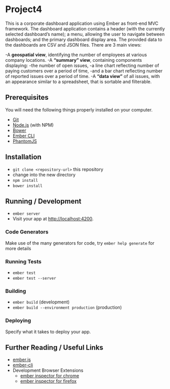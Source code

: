 # Project4

This is a corporate dashboard application using Ember as front-end MVC framework. The dashboard application contains a header (with the currently selected dashboard’s name); a menu, allowing the user to navigate between dashboards; and the primary dashboard display area. The provided data to the dashboards  are CSV and JSON files. There are 3 main views:

-A **geospatial view**, identifying the number of employees at various company locations.
-A **“summary” view**, containing components displaying: 
    -the number of open issues, 
    -a line chart reflecting number of paying customers over a period of time, -and a bar chart reflecting number of reported issues over a period of time.
-A **“data view”** of all issues, with an appearance similar to a spreadsheet, that is sortable and filterable.

## Prerequisites

You will need the following things properly installed on your computer.

* [Git](http://git-scm.com/)
* [Node.js](http://nodejs.org/) (with NPM)
* [Bower](http://bower.io/)
* [Ember CLI](http://ember-cli.com/)
* [PhantomJS](http://phantomjs.org/)

## Installation

* `git clone <repository-url>` this repository
* change into the new directory
* `npm install`
* `bower install`

## Running / Development

* `ember server`
* Visit your app at [http://localhost:4200](http://localhost:4200).

### Code Generators

Make use of the many generators for code, try `ember help generate` for more details

### Running Tests

* `ember test`
* `ember test --server`

### Building

* `ember build` (development)
* `ember build --environment production` (production)

### Deploying

Specify what it takes to deploy your app.

## Further Reading / Useful Links

* [ember.js](http://emberjs.com/)
* [ember-cli](http://ember-cli.com/)
* Development Browser Extensions
  * [ember inspector for chrome](https://chrome.google.com/webstore/detail/ember-inspector/bmdblncegkenkacieihfhpjfppoconhi)
  * [ember inspector for firefox](https://addons.mozilla.org/en-US/firefox/addon/ember-inspector/)

